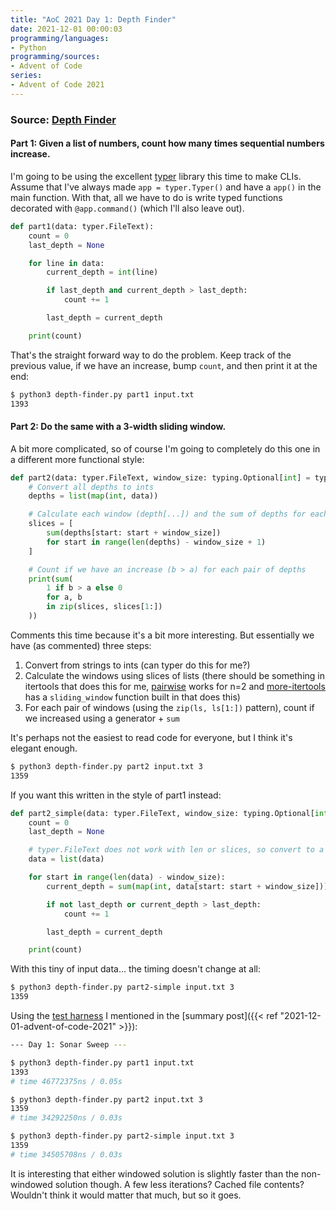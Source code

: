 ```yaml
---
title: "AoC 2021 Day 1: Depth Finder"
date: 2021-12-01 00:00:03
programming/languages:
- Python
programming/sources:
- Advent of Code
series:
- Advent of Code 2021
---
```

### Source: [Depth Finder](https://adventofcode.com/2021/day/1)

#### **Part 1:** Given a list of numbers, count how many times sequential numbers increase.

<!--more-->

I'm going to be using the excellent [typer](https://typer.tiangolo.com/) library this time to make CLIs. Assume that I've always made `app = typer.Typer()` and have a `app()` in the main function. With that, all we have to do is write typed functions decorated with `@app.command()` (which I'll also leave out). 

```python
def part1(data: typer.FileText):
    count = 0
    last_depth = None

    for line in data:
        current_depth = int(line)

        if last_depth and current_depth > last_depth:
            count += 1

        last_depth = current_depth

    print(count)
```

That's the straight forward way to do the problem. Keep track of the previous value, if we have an increase, bump `count`, and then print it at the end:

```bash
$ python3 depth-finder.py part1 input.txt
1393
```

#### **Part 2:** Do the same with a 3-width sliding window.

A bit more complicated, so of course I'm going to completely do this one in a different more functional style:

```python
def part2(data: typer.FileText, window_size: typing.Optional[int] = typer.Argument(1)):
    # Convert all depths to ints
    depths = list(map(int, data))

    # Calculate each window (depth[...]) and the sum of depths for each window
    slices = [
        sum(depths[start: start + window_size])
        for start in range(len(depths) - window_size + 1)
    ]

    # Count if we have an increase (b > a) for each pair of depths
    print(sum(
        1 if b > a else 0
        for a, b
        in zip(slices, slices[1:])
    ))
```

Comments this time because it's a bit more interesting. But essentially we have (as commented) three steps:

1. Convert from strings to ints (can typer do this for me?)
2. Calculate the windows using slices of lists (there should be something in itertools that does this for me, [pairwise](https://docs.python.org/3/library/itertools.html#itertools.pairwise) works for n=2 and [more-itertools](https://more-itertools.readthedocs.io/en/stable/api.html) has a `sliding_window` function built in that does this)
3. For each pair of windows (using the `zip(ls, ls[1:])` pattern), count if we increased using a generator + `sum`

It's perhaps not the easiest to read code for everyone, but I think it's elegant enough.

```bash
$ python3 depth-finder.py part2 input.txt 3
1359
```

If you want this written in the style of part1 instead:

```python
def part2_simple(data: typer.FileText, window_size: typing.Optional[int] = typer.Argument(1)):
    count = 0
    last_depth = None

    # typer.FileText does not work with len or slices, so convert to a list
    data = list(data)

    for start in range(len(data) - window_size):
        current_depth = sum(map(int, data[start: start + window_size]))

        if not last_depth or current_depth > last_depth:
            count += 1

        last_depth = current_depth

    print(count)
```

With this tiny of input data... the timing doesn't change at all:

```bash
$ python3 depth-finder.py part2-simple input.txt 3
1359
```

Using the [test harness](https://github.com/jpverkamp/advent-of-code/blob/master/2021/all.py) I mentioned in the [summary post]({{< ref "2021-12-01-advent-of-code-2021" >}}):

```bash
--- Day 1: Sonar Sweep ---

$ python3 depth-finder.py part1 input.txt
1393
# time 46772375ns / 0.05s

$ python3 depth-finder.py part2 input.txt 3
1359
# time 34292250ns / 0.03s

$ python3 depth-finder.py part2-simple input.txt 3
1359
# time 34505708ns / 0.03s
```

It is interesting that either windowed solution is slightly faster than the non-windowed solution though. A few less iterations? Cached file contents? Wouldn't think it would matter that much, but so it goes. 